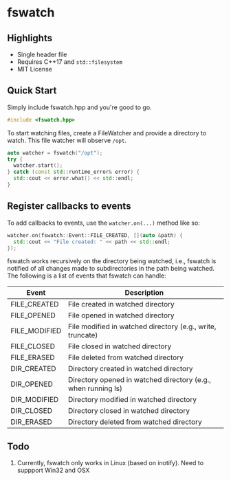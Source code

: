 # fswatch

## Highlights

* Single header file
* Requires C++17 and `std::filesystem`
* MIT License

## Quick Start

Simply include fswatch.hpp and you're good to go. 

```cpp
#include <fswatch.hpp>
```
To start watching files, create a FileWatcher and provide a directory to watch. This file watcher will observe `/opt`. 

```cpp
auto watcher = fswatch("/opt");
try {
  watcher.start();
} catch (const std::runtime_error& error) {
  std::cout << error.what() << std::endl;
}
```

## Register callbacks to events

To add callbacks to events, use the `watcher.on(...)` method like so:

```cpp
watcher.on(fswatch::Event::FILE_CREATED, [](auto &path) {
  std::cout << "File created: " << path << std::endl;
});
```

fswatch works recursively on the directory being watched, i.e., fswatch is notified of all changes made to subdirectories in the path being watched. The following is a list of events that fswatch can handle:

| Event              | Description                                                   |
|--------------------|---------------------------------------------------------------|
| FILE_CREATED       | File created in watched directory                             |
| FILE_OPENED        | File opened in watched directory                              |
| FILE_MODIFIED      | File modified in watched directory (e.g., write, truncate)    |
| FILE_CLOSED        | File closed in watched directory                              |
| FILE_ERASED        | File deleted from watched directory                           |
| DIR_CREATED        | Directory created in watched directory                        |
| DIR_OPENED         | Directory opened in watched directory (e.g., when running ls) |
| DIR_MODIFIED       | Directory modified in watched directory                       |
| DIR_CLOSED         | Directory closed in watched directory                         |
| DIR_ERASED         | Directory deleted from watched directory                      |

## Todo

1. Currently, fswatch only works in Linux (based on inotify). Need to suppport Win32 and OSX
